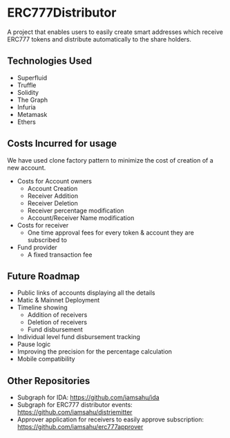 # ERC777Distributor
A project that enables users to easily create smart addresses which receive ERC777 tokens and distribute automatically to the share holders.

## Technologies Used
- Superfluid
- Truffle
- Solidity
- The Graph
- Infuria
- Metamask
- Ethers

## Costs Incurred for usage
We have used clone factory pattern to minimize the cost of creation of a new account.
- Costs for Account owners
    - Account Creation
    - Receiver Addition
    - Receiver Deletion
    - Receiver percentage modification
    - Account/Receiver Name modification
- Costs for receiver
    - One time approval fees for every token & account they are subscribed to
- Fund provider
    - A fixed transaction fee

## Future Roadmap
- Public links of accounts displaying all the details
- Matic & Mainnet Deployment
- Timeline showing
    - Addition of receivers
    - Deletion of receivers
    - Fund disbursement
- Individual level fund disbursement tracking
- Pause logic
- Improving the precision for the percentage calculation
- Mobile compatibility

## Other Repositories
- Subgraph for IDA: https://github.com/iamsahu/ida
- Subgraph for ERC777 distributor events: https://github.com/iamsahu/distriemitter
- Approver application for receivers to easily approve subscription: https://github.com/iamsahu/erc777approver